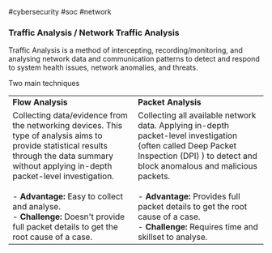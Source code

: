 #cybersecurity #soc #network 

### Traffic Analysis / Network Traffic Analysis

Traffic Analysis is a method of intercepting, recording/monitoring, and analysing network data and communication patterns to detect and respond to system health issues, network anomalies, and threats.

Two main techniques

|   |   |
|---|---|
|**Flow Analysis**|**Packet Analysis**|
|Collecting data/evidence from the networking devices. This type of analysis aims to provide statistical results through the data summary without applying in-depth packet-level investigation.<br><br>- **Advantage:** Easy to collect and analyse.<br>- **Challenge:** Doesn't provide full packet details to get the root cause of a case.|Collecting all available network data. Applying in-depth packet-level investigation (often called Deep Packet Inspection (DPI) ) to detect and block anomalous and malicious packets.<br><br>- **Advantage:** Provides full packet details to get the root cause of a case.<br>- **Challenge:** Requires time and skillset to analyse.|
